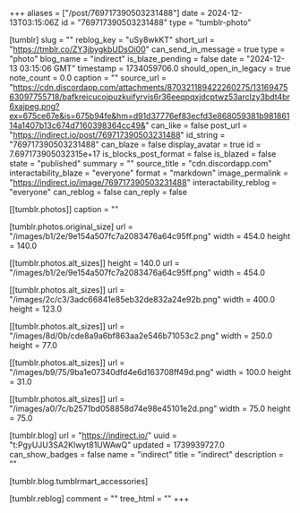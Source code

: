 +++
aliases = ["/post/769717390503231488"]
date = 2024-12-13T03:15:06Z
id = "769717390503231488"
type = "tumblr-photo"

[tumblr]
slug = ""
reblog_key = "uSy8wkKT"
short_url = "https://tmblr.co/ZY3jbygkbUDsOi00"
can_send_in_message = true
type = "photo"
blog_name = "indirect"
is_blaze_pending = false
date = "2024-12-13 03:15:06 GMT"
timestamp = 1734059706.0
should_open_in_legacy = true
note_count = 0.0
caption = ""
source_url = "https://cdn.discordapp.com/attachments/870321189422260275/1316947563097755718/bafkreicucojpuzkuifyrvis6r36eeqpqxjdcptwz53arclzy3bdt4br6xajpeg.png?ex=675ce67e&is=675b94fe&hm=d91d37776ef83ecfd3e868059381b98186114a1407b13c674d7160398364cc49&"
can_like = false
post_url = "https://indirect.io/post/769717390503231488"
id_string = "769717390503231488"
can_blaze = false
display_avatar = true
id = 7.697173905032315e+17
is_blocks_post_format = false
is_blazed = false
state = "published"
summary = ""
source_title = "cdn.discordapp.com"
interactability_blaze = "everyone"
format = "markdown"
image_permalink = "https://indirect.io/image/769717390503231488"
interactability_reblog = "everyone"
can_reblog = false
can_reply = false

[[tumblr.photos]]
caption = ""

[tumblr.photos.original_size]
url = "/images/b1/2e/9e154a507fc7a2083476a64c95ff.png"
width = 454.0
height = 140.0

[[tumblr.photos.alt_sizes]]
height = 140.0
url = "/images/b1/2e/9e154a507fc7a2083476a64c95ff.png"
width = 454.0

[[tumblr.photos.alt_sizes]]
url = "/images/2c/c3/3adc66841e85eb32de832a24e92b.png"
width = 400.0
height = 123.0

[[tumblr.photos.alt_sizes]]
url = "/images/8d/0b/cde8a9a6bf863aa2e546b71053c2.png"
width = 250.0
height = 77.0

[[tumblr.photos.alt_sizes]]
url = "/images/b9/75/9ba1e07340dfd4e6d163708ff49d.png"
width = 100.0
height = 31.0

[[tumblr.photos.alt_sizes]]
url = "/images/a0/7c/b2571bd058858d74e98e45101e2d.png"
width = 75.0
height = 75.0

[tumblr.blog]
url = "https://indirect.io/"
uuid = "t:PgyUJU3SA2Klwyt81UWAwQ"
updated = 1739939727.0
can_show_badges = false
name = "indirect"
title = "indirect"
description = ""

[tumblr.blog.tumblrmart_accessories]

[tumblr.reblog]
comment = ""
tree_html = ""
+++
